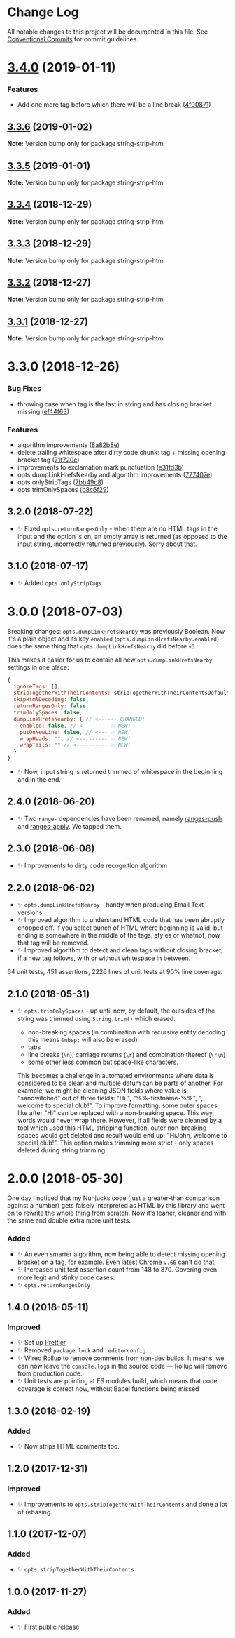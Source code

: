 # Change Log

All notable changes to this project will be documented in this file.
See [Conventional Commits](https://conventionalcommits.org) for commit guidelines.

# [3.4.0](https://bitbucket.org/codsen/codsen/src/master/packages/string-strip-html/compare/string-strip-html@3.3.6...string-strip-html@3.4.0) (2019-01-11)


### Features

* Add one more tag before which there will be a line break ([4f00871](https://bitbucket.org/codsen/codsen/src/master/packages/string-strip-html/commits/4f00871))





## [3.3.6](https://bitbucket.org/codsen/codsen/src/master/packages/string-strip-html/compare/string-strip-html@3.3.5...string-strip-html@3.3.6) (2019-01-02)

**Note:** Version bump only for package string-strip-html

## [3.3.5](https://bitbucket.org/codsen/codsen/src/master/packages/string-strip-html/compare/string-strip-html@3.3.4...string-strip-html@3.3.5) (2019-01-01)

**Note:** Version bump only for package string-strip-html

## [3.3.4](https://bitbucket.org/codsen/codsen/src/master/packages/string-strip-html/compare/string-strip-html@3.3.3...string-strip-html@3.3.4) (2018-12-29)

**Note:** Version bump only for package string-strip-html

## [3.3.3](https://bitbucket.org/codsen/codsen/src/master/packages/string-strip-html/compare/string-strip-html@3.3.2...string-strip-html@3.3.3) (2018-12-29)

**Note:** Version bump only for package string-strip-html

## [3.3.2](https://bitbucket.org/codsen/codsen/src/master/packages/string-strip-html/compare/string-strip-html@3.3.1...string-strip-html@3.3.2) (2018-12-27)

**Note:** Version bump only for package string-strip-html

## [3.3.1](https://bitbucket.org/codsen/codsen/src/master/packages/string-strip-html/compare/string-strip-html@3.3.0...string-strip-html@3.3.1) (2018-12-27)

**Note:** Version bump only for package string-strip-html

# 3.3.0 (2018-12-26)

### Bug Fixes

- throwing case when tag is the last in string and has closing bracket missing ([ef44f63](https://bitbucket.org/codsen/codsen/src/master/packages/string-strip-html/commits/ef44f63))

### Features

- algorithm improvements ([8a82b8e](https://bitbucket.org/codsen/codsen/src/master/packages/string-strip-html/commits/8a82b8e))
- delete trailing whitespace after dirty code chunk: tag + missing opening bracket tag ([71f720c](https://bitbucket.org/codsen/codsen/src/master/packages/string-strip-html/commits/71f720c))
- improvements to exclamation mark punctuation ([e31fd3b](https://bitbucket.org/codsen/codsen/src/master/packages/string-strip-html/commits/e31fd3b))
- opts.dumpLinkHrefsNearby and algorithm improvements ([777407e](https://bitbucket.org/codsen/codsen/src/master/packages/string-strip-html/commits/777407e))
- opts.onlyStripTags ([7bb49c8](https://bitbucket.org/codsen/codsen/src/master/packages/string-strip-html/commits/7bb49c8))
- opts.trimOnlySpaces ([b8c6f29](https://bitbucket.org/codsen/codsen/src/master/packages/string-strip-html/commits/b8c6f29))

## 3.2.0 (2018-07-22)

- ✨ Fixed `opts.returnRangesOnly` - when there are no HTML tags in the input and the option is on, an empty array is returned (as opposed to the input string, incorrectly returned previously). Sorry about that.

## 3.1.0 (2018-07-17)

- ✨ Added `opts.onlyStripTags`

# 3.0.0 (2018-07-03)

Breaking changes: `opts.dumpLinkHrefsNearby` was previously Boolean. Now it's a plain object and its key `enabled` (`opts.dumpLinkHrefsNearby.enabled`) does the same thing that `opts.dumpLinkHrefsNearby` did before `v3`.

This makes it easier for us to contain all new `opts.dumpLinkHrefsNearby` settings in one place:

```js
{
  ignoreTags: [],
  stripTogetherWithTheirContents: stripTogetherWithTheirContentsDefaults,
  skipHtmlDecoding: false,
  returnRangesOnly: false,
  trimOnlySpaces: false,
  dumpLinkHrefsNearby: { // <------ CHANGED!
    enabled: false, // <-------- 💥 NEW!
    putOnNewLine: false, // <--- 💥 NEW!
    wrapHeads: "", // <--------- 💥 NEW!
    wrapTails: "" // <---------- 💥 NEW!
  }
}
```

- ✨ Now, input string is returned trimmed of whitespace in the beginning and in the end.

## 2.4.0 (2018-06-20)

- ✨ Two `range-` dependencies have been renamed, namely [ranges-push](https://www.npmjs.com/package/ranges-push) and [ranges-apply](https://www.npmjs.com/package/ranges-apply). We tapped them.

## 2.3.0 (2018-06-08)

- ✨ Improvements to dirty code recognition algorithm

## 2.2.0 (2018-06-02)

- ✨ `opts.dumpLinkHrefsNearby` - handy when producing Email Text versions
- ✨ Improved algorithm to understand HTML code that has been abruptly chopped off. If you select bunch of HTML where beginning is valid, but ending is somewhere in the middle of the tags, styles or whatnot, now that tag will be removed.
- ✨ Improved algorithm to detect and clean tags without closing bracket, if a new tag follows, with or without whitespace in between.

64 unit tests, 451 assertions, 2226 lines of unit tests at 90% line coverage.

## 2.1.0 (2018-05-31)

- ✨ `opts.trimOnlySpaces` - up until now, by default, the outsides of the string was trimmed using `String.trim()` which erased:

  - non-breaking spaces (in combination with recursive entity decoding this means `&nbsp;` will also be erased)
  - tabs
  - line breaks (`\n`), carriage returns (`\r`) and combination thereof (`\r\n`)
  - some other less common but space-like characters.

  This becomes a challenge in automated environments where data is considered to be clean and multiple datum can be parts of another. For example, we might be cleaning JSON fields where value is "sandwitched" out of three fields: "Hi&nbsp;", "%%-firstname-%%", ", welcome to special club!". To improve formatting, some outer spaces like after "Hi" can be replaced with a non-breaking space. This way, words would never wrap there. However, if all fields were cleaned by a tool which used this HTML stripping function, outer non-breaking spaces would get deleted and result would end up: "HiJohn, welcome to special club!". This option makes trimming more strict - only spaces deleted during string trimming.

# 2.0.0 (2018-05-30)

One day I noticed that my Nunjucks code (just a greater-than comparison against a number) gets falsely interpreted as HTML by this library and went on to rewrite the whole thing from scratch. Now it's leaner, cleaner and with the same and double extra more unit tests.

### Added

- ✨ An even smarter algorithm, now being able to detect missing opening bracket on a tag, for example. Even latest Chrome `v.66` can't do that.
- ✨ Increased unit test assertion count from 148 to 370. Covering even more legit and stinky code cases.
- ✨ `opts.returnRangesOnly`

## 1.4.0 (2018-05-11)

### Improved

- ✨ Set up [Prettier](https://prettier.io)
- ✨ Removed `package.lock` and `.editorconfig`
- ✨ Wired Rollup to remove comments from non-dev builds. It means, we can now leave the `console.log`s in the source code — Rollup will remove from production code.
- ✨ Unit tests are pointing at ES modules build, which means that code coverage is correct now, without Babel functions being missed

## 1.3.0 (2018-02-19)

### Added

- ✨ Now strips HTML comments too.

## 1.2.0 (2017-12-31)

### Improved

- ✨ Improvements to `opts.stripTogetherWithTheirContents` and done a lot of rebasing.

## 1.1.0 (2017-12-07)

### Added

- ✨ `opts.stripTogetherWithTheirContents`

## 1.0.0 (2017-11-27)

### Added

- ✨ First public release
